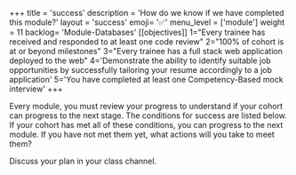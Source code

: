 +++
title = 'success'
description = 'How do we know if we have completed this module?'
layout = 'success'
emoji= '✅'
menu_level = ['module']
weight = 11
backlog= 'Module-Databases'
[[objectives]]
1="Every trainee has received and responded to at least one code review"
2="100% of cohort is at or beyond milestones"
3="Every trainee has a full stack web application deployed to the web"
4='Demonstrate the ability to identify suitable job opportunities by successfully tailoring your resume accordingly to a job application'
5='You have completed at least one Competency-Based mock interview'
+++

Every module, you must review your progress to understand if your cohort can progress to the next stage. The conditions for success are listed below. If your cohort has met all of these conditions, you can progress to the next module. If you have not met them yet, what actions will you take to meet them?

Discuss your plan in your class channel.
